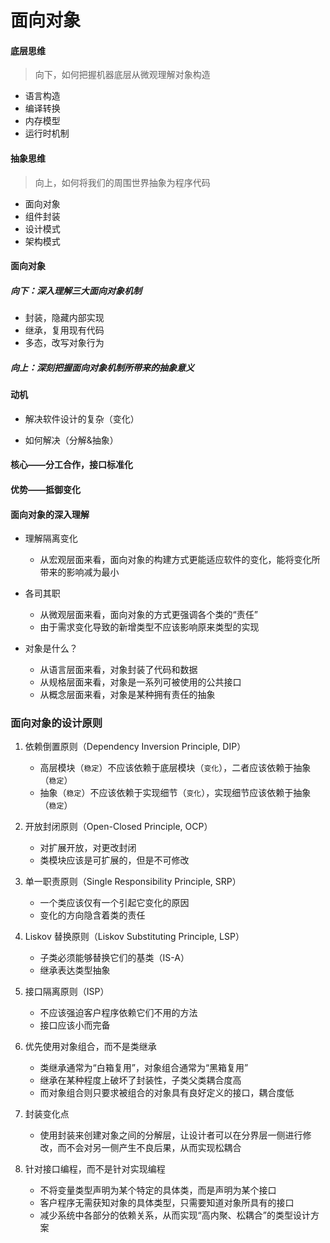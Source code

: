 # 面向对象

#### 底层思维
> 向下，如何把握机器底层从微观理解对象构造

* 语言构造
* 编译转换
* 内存模型
* 运行时机制

#### 抽象思维
>向上，如何将我们的周围世界抽象为程序代码

* 面向对象
* 组件封装
* 设计模式
* 架构模式

#### 面向对象

##### 向下：深入理解三大面向对象机制
* 封装，隐藏内部实现
* 继承，复用现有代码
* 多态，改写对象行为

##### 向上：深刻把握面向对象机制所带来的抽象意义

#### 动机
* 解决软件设计的复杂（变化）

* 如何解决（分解&抽象）

#### 核心——分工合作，接口标准化

#### 优势——抵御变化


#### 面向对象的深入理解
* 理解隔离变化
    * 从宏观层面来看，面向对象的构建方式更能适应软件的变化，能将变化所带来的影响减为最小

* 各司其职
    * 从微观层面来看，面向对象的方式更强调各个类的“责任”
    * 由于需求变化导致的新增类型不应该影响原来类型的实现

* 对象是什么？
    * 从语言层面来看，对象封装了代码和数据
    * 从规格层面来看，对象是一系列可被使用的公共接口
    * 从概念层面来看，对象是某种拥有责任的抽象


### 面向对象的设计原则

1. 依赖倒置原则（Dependency Inversion Principle, DIP）
    * 高层模块（`稳定`）不应该依赖于底层模块（`变化`），二者应该依赖于抽象（`稳定`）
    * 抽象（`稳定`）不应该依赖于实现细节（`变化`），实现细节应该依赖于抽象（`稳定`）

2. 开放封闭原则（Open-Closed Principle, OCP）
    * 对扩展开放，对更改封闭
    * 类模块应该是可扩展的，但是不可修改

3. 单一职责原则（Single Responsibility Principle, SRP）
    * 一个类应该仅有一个引起它变化的原因
    * 变化的方向隐含着类的责任

4. Liskov 替换原则（Liskov Substituting Principle, LSP）
    * 子类必须能够替换它们的基类（IS-A）
    * 继承表达类型抽象

5. 接口隔离原则（ISP）
    * 不应该强迫客户程序依赖它们不用的方法
    * 接口应该小而完备

6. 优先使用对象组合，而不是类继承
    * 类继承通常为“白箱复用”，对象组合通常为“黑箱复用”
    * 继承在某种程度上破坏了封装性，子类父类耦合度高
    * 而对象组合则只要求被组合的对象具有良好定义的接口，耦合度低

7. 封装变化点
    * 使用封装来创建对象之间的分解层，让设计者可以在分界层一侧进行修改，而不会对另一侧产生不良后果，从而实现松耦合

8. 针对接口编程，而不是针对实现编程
    * 不将变量类型声明为某个特定的具体类，而是声明为某个接口
    * 客户程序无需获知对象的具体类型，只需要知道对象所具有的接口
    * 减少系统中各部分的依赖关系，从而实现“高内聚、松耦合”的类型设计方案
